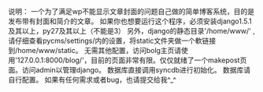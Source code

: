 说明：
一个为了满足wp不能显示文章封面的问题自己做的简单博客系统，目的是发布带有封面和简介的文章。
如果你也想要运行这个程序，必须安装django1.5.1及其以上，py27及其以上（不能是3）
另外，django的静态目录'/home/www/' ,请仔细查看pycms/settings/内的设置，将static文件夹做一个軟链接到/home/www/static。
无需其他配置，访问bolg主页请使用'127.0.0.1:8000/blog/'，目前的页面非常有限。仅仅就绪了一个makepost页面。访问admin以管理django。
数据库直接调用syncdb进行初始化。
数据库请自行配置。
如果有任何需求或者bug，也请提交给我^_^
